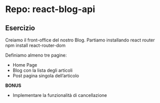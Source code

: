 # Repo: react-blog-api

## Esercizio 

Creiamo il front-office del nostro Blog.
Partiamo installando react router npm install react-router-dom

Definiamo almeno tre pagine:
- Home Page
- Blog con la lista degli articoli
- Post pagina singola dell’articolo

**BONUS**
- Implementare la funzionalità di cancellazione
